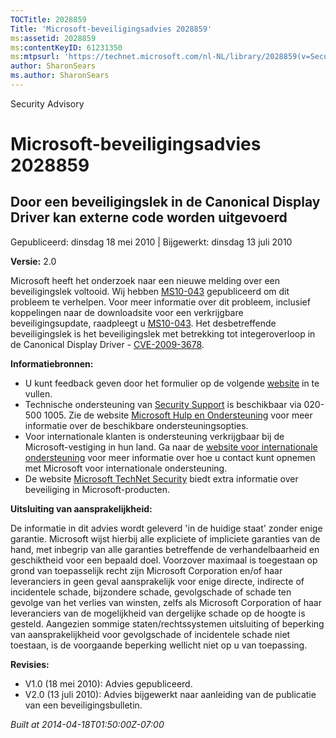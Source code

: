 ```yaml
---
TOCTitle: 2028859
Title: 'Microsoft-beveiligingsadvies 2028859'
ms:assetid: 2028859
ms:contentKeyID: 61231350
ms:mtpsurl: 'https://technet.microsoft.com/nl-NL/library/2028859(v=Security.10)'
author: SharonSears
ms.author: SharonSears
---
```


Security Advisory

Microsoft-beveiligingsadvies 2028859
====================================

Door een beveiligingslek in de Canonical Display Driver kan externe code worden uitgevoerd
------------------------------------------------------------------------------------------

Gepubliceerd: dinsdag 18 mei 2010 | Bijgewerkt: dinsdag 13 juli 2010

**Versie:** 2.0

Microsoft heeft het onderzoek naar een nieuwe melding over een beveiligingslek voltooid. Wij hebben [MS10-043](http://technet.microsoft.com/security/bulletin/ms10-043) gepubliceerd om dit probleem te verhelpen. Voor meer informatie over dit probleem, inclusief koppelingen naar de downloadsite voor een verkrijgbare beveiligingsupdate, raadpleegt u [MS10-043](http://technet.microsoft.com/security/bulletin/ms10-043). Het desbetreffende beveiligingslek is het beveiligingslek met betrekking tot integeroverloop in de Canonical Display Driver - [CVE-2009-3678](http://www.cve.mitre.org/cgi-bin/cvename.cgi?name=cve-2009-3678).

**Informatiebronnen:**

-   U kunt feedback geven door het formulier op de volgende [website](https://support.microsoft.com/common/survey.aspx?scid=sw;en;1257&amp;showpage=1&amp;ws=technet&amp;sd=tech) in te vullen.
-   Technische ondersteuning van [Security Support](http://go.microsoft.com/fwlink/?linkid=21131) is beschikbaar via 020-500 1005. Zie de website [Microsoft Hulp en Ondersteuning](http://support.microsoft.com) voor meer informatie over de beschikbare ondersteuningsopties.
-   Voor internationale klanten is ondersteuning verkrijgbaar bij de Microsoft-vestiging in hun land. Ga naar de [website voor internationale ondersteuning](http://go.microsoft.com/fwlink/?linkid=21155) voor meer informatie over hoe u contact kunt opnemen met Microsoft voor internationale ondersteuning.
-   De website [Microsoft TechNet Security](http://go.microsoft.com/fwlink/?linkid=21132) biedt extra informatie over beveiliging in Microsoft-producten.

**Uitsluiting van aansprakelijkheid:**

De informatie in dit advies wordt geleverd 'in de huidige staat' zonder enige garantie. Microsoft wijst hierbij alle expliciete of impliciete garanties van de hand, met inbegrip van alle garanties betreffende de verhandelbaarheid en geschiktheid voor een bepaald doel. Voorzover maximaal is toegestaan op grond van toepasselijk recht zijn Microsoft Corporation en/of haar leveranciers in geen geval aansprakelijk voor enige directe, indirecte of incidentele schade, bijzondere schade, gevolgschade of schade ten gevolge van het verlies van winsten, zelfs als Microsoft Corporation of haar leveranciers van de mogelijkheid van dergelijke schade op de hoogte is gesteld. Aangezien sommige staten/rechtssystemen uitsluiting of beperking van aansprakelijkheid voor gevolgschade of incidentele schade niet toestaan, is de voorgaande beperking wellicht niet op u van toepassing.

**Revisies:**

-   V1.0 (18 mei 2010): Advies gepubliceerd.
-   V2.0 (13 juli 2010): Advies bijgewerkt naar aanleiding van de publicatie van een beveiligingsbulletin.

*Built at 2014-04-18T01:50:00Z-07:00*
